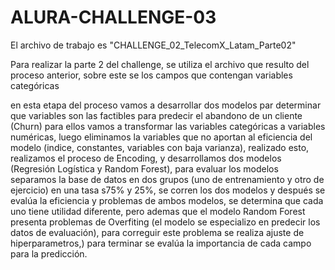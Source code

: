 # ALURA-CHALLENGE-03

El archivo de trabajo es "CHALLENGE_02_TelecomX_Latam_Parte02"

Para realizar la parte 2 del challenge, se utiliza el archivo que resulto del proceso anterior, sobre este se los campos que contengan variables categóricas

en esta etapa del proceso vamos a desarrollar dos modelos par determinar que variables son las factibles para predecir el abandono de un cliente (Churn)
para ellos vamos a transformar las variables categóricas  a variables numéricas, luego eliminamos la variables que no aportan al eficiencia del modelo (indice, constantes, variables con baja varianza), realizado esto, realizamos el proceso de Encoding, y desarrollamos dos modelos (Regresión Logística y Random Forest), para evaluar los modelos separamos la base de datos en dos grupos (uno de entrenamiento y otro de ejercicio) en una tasa s75% y 25%, se corren los dos modelos y después se evalúa la eficiencia y problemas de ambos modelos, se determina que cada uno tiene utilidad diferente, pero ademas que el modelo Random Forest presenta problemas de Overfiting (el modelo se especializo en predecir los datos de evaluación), para correguir este problema se realiza ajuste de hiperparametros,) para terminar se evalúa la importancia de cada campo para la predicción.

